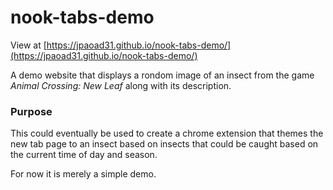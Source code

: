 # nook-tabs-demo

View at [https://jpaoad31.github.io/nook-tabs-demo/](https://jpaoad31.github.io/nook-tabs-demo/)

A demo website that displays a rondom image of an insect from the game _Animal Crossing: New Leaf_ along with its description.

### Purpose

This could eventually be used to create a chrome extension that themes the new tab page to an insect based on insects that could be caught based on the current time of day and season.

For now it is merely a simple demo.
